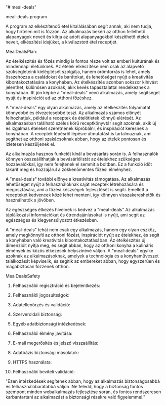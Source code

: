 "# meal-deals"  

meal-deals program

A program az elkészítendő étel kitalálásában segít annak, aki nem tudja, hogy hirtelen mit is főzzön. Az alkalmazás bekéri az otthon fellelhető alapanyagok neveit és kiírja az adott alapanyagokból készíthető ételek neveit, elkészítési idejüket, a kiválazstott étel receptjét.


MealDealsPlan:

Az ételkészítés és főzés mindig is fontos része volt az emberi kultúrának és mindennapi életünknek. Az ételek elkészítése nem csak az alapvető szükségleteink kielégítését szolgálja, hanem örömforrás is lehet, amely összehozza a családokat és barátokat, és lehetőséget nyújt a kreativitás kibontakoztatására a konyhában. Az ételkészítés azonban sokszor kihívást jelenthet, különösen azoknak, akik kevés tapasztalattal rendelkeznek a konyhában. Itt jön képbe a "meal-deals" nevű alkalmazás, amely segítséget nyújt és inspirációt ad az otthoni főzéshez.

A "meal-deals" egy olyan alkalmazás, amely az ételkészítés folyamatát könnyebbé és élvezetesebbé teszi. Az alkalmazás számos előnyét felhozhatjuk, például a receptek és ételötletek könnyű elérését. Az alkalmazásban található széles körű receptkönyvtár segít azoknak, akik új és izgalmas ételeket szeretnének kipróbálni, és inspirációt keresnek a konyhában. A receptek lépésről lépésre útmutatást is tartalmaznak, ami segíthet az otthoni szakácsoknak abban, hogy az ételek pontosan és ízletesen készüljenek el.

Az alkalmazás hasznos funkciót kínál a bevásárlás során is. A felhasználók könnyen összeállíthatják a bevásárlólistát az ételekhez szükséges hozzávalókkal, így nem felejtenek el semmit a boltban. Ez a funkció időt takarít meg és hozzájárul a zökkenőmentes főzési élményhez.

A "meal-deals" további előnye a kreativitás támogatása. Az alkalmazás lehetőséget nyújt a felhasználóknak saját receptek létrehozására és megosztására, ami a főzési készségek fejlesztését is segíti. Emellett a recepteket kedvencek közé lehet menteni, így könnyen visszakereshetők és használhatók a jövőben.

Az egészséges étkezés híveinek is kedvez a "meal-deals" Az alkalmazás táplálkozási információkat és étrendajánlásokat is nyújt, ami segít az egészséges és kiegyensúlyozott étkezésben.

A "meal-deals" tehát nem csak egy alkalmazás, hanem egy olyan eszköz, amely megkönnyíti az otthoni főzést, inspirációt nyújt az ételekhez, és segít a konyhában való kreativitás kibontakoztatásában. Az ételkészítés új dimenzióit nyitja meg, és segít abban, hogy az otthoni konyha a kulináris élmények és közös étkezések helyszínévé váljon. A "meal-deals" egyike azoknak az alkalmazásoknak, amelyek a technológia és a konyhaművészet találkozását képviselik, és segítik az embereket abban, hogy egyszerűen és magabiztosan főzzenek otthon.


MealDealsSafety

1. Felhasználói regisztráció és bejelentkezés:

2. Felhasználói jogosultságok:

3. Adatellenőrzés és validáció:

4. Szerveroldali biztonság:

5. Egyéb adatbiztonsági intézkedések:

6. Felhasználói élmény javítása:

7. E-mail megerősítés és jelszó visszaállítás:

8. Adatbázis biztonsági másolatok:

9. HTTPS használata:

10. Felhasználói beviteli validáció:

"Ezen intézkedések segítenek abban, hogy az alkalmazás biztonságosabbá és felhasználóbarátabbá váljon. Ne feledd, hogy a biztonság fontos szempont minden webalkalmazás fejlesztése során, és fontos rendszeresen karbantartani az alkalmazást a biztonsági résekre való figyelemmel."